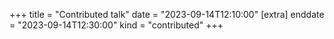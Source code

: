 +++
title = "Contributed talk"
date = "2023-09-14T12:10:00"
[extra]
enddate = "2023-09-14T12:30:00"
kind = "contributed"
+++
